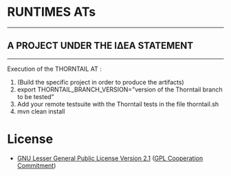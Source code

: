 # RUNTIMES ATs
--------------------------

## A PROJECT UNDER THE ΙΔΕΑ STATEMENT
--------------------------------------

Execution of the THORNTAIL AT :

1. (Build the specific project in order to produce the artifacts)
2. export THORNTAIL_BRANCH_VERSION="version of the Thorntail branch to be tested"
3. Add your remote testsuite with the Thorntail tests in the file thorntail.sh
4. mvn clean install



# License 
* [GNU Lesser General Public License Version 2.1](http://www.gnu.org/licenses/lgpl-2.1-standalone.html) ([GPL Cooperation Commitment](https://github.com/gplcc/gplcc/blob/master/Project/COMMITMENT))
